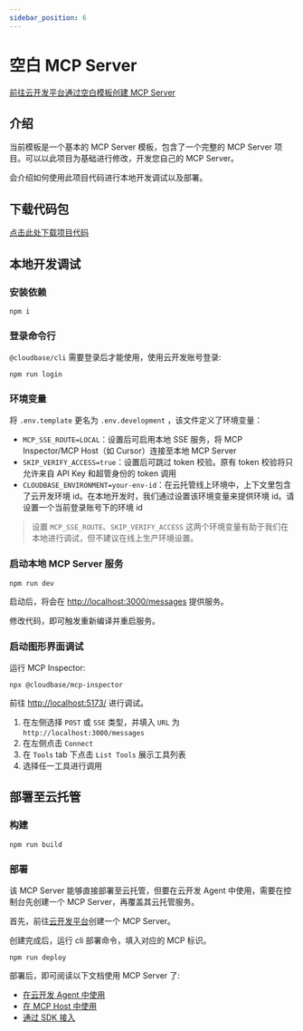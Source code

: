 ```yaml
---
sidebar_position: 6
---
```


# 空白 MCP Server

[前往云开发平台通过空白模板创建 MCP Server](https://tcb.cloud.tencent.com/dev#/ai?tab=mcp&mcp-template=empty-tpl)

## 介绍

当前模板是一个基本的 MCP Server 模板，包含了一个完整的 MCP Server 项目。可以以此项目为基础进行修改，开发您自己的 MCP Server。

会介绍如何使用此项目代码进行本地开发调试以及部署。

## 下载代码包

[点击此处下载项目代码](https://tcb.cloud.tencent.com/cloud-run-function-template/cloudrun-mcp-basic.zip?v=2025)

## 本地开发调试

### 安装依赖

```shell
npm i
```

### 登录命令行

`@cloudbase/cli` 需要登录后才能使用，使用云开发账号登录:

```shell
npm run login
```

### 环境变量

将 `.env.template` 更名为 `.env.development` ，该文件定义了环境变量：

- `MCP_SSE_ROUTE=LOCAL`：设置后可启用本地 SSE 服务，将 MCP Inspector/MCP Host（如 Cursor）连接至本地 MCP Server
- `SKIP_VERIFY_ACCESS=true`：设置后可跳过 token 校验。原有 token 校验将只允许来自 API Key 和超管身份的 token 调用
- `CLOUDBASE_ENVIRONMENT=your-env-id`：在云托管线上环境中，上下文里包含了云开发环境 id。在本地开发时，我们通过设置该环境变量来提供环境 id。请设置一个当前登录账号下的环境 id

> 设置 `MCP_SSE_ROUTE`、`SKIP_VERIFY_ACCESS` 这两个环境变量有助于我们在本地进行调试，但不建议在线上生产环境设置。

### 启动本地 MCP Server 服务

```shell
npm run dev
```

启动后，将会在 <http://localhost:3000/messages> 提供服务。

修改代码，即可触发重新编译并重启服务。

### 启动图形界面调试

运行 MCP Inspector:

```shell
npx @cloudbase/mcp-inspector
```

前往 <http://localhost:5173/> 进行调试。

1. 在左侧选择 `POST` 或 `SSE` 类型，并填入 `URL` 为 `http://localhost:3000/messages`
2. 在左侧点击 `Connect`
3. 在 `Tools` tab 下点击 `List Tools` 展示工具列表
4. 选择任一工具进行调用

## 部署至云托管

### 构建

```shell
npm run build
```

### 部署

该 MCP Server 能够直接部署至云托管，但要在云开发 Agent 中使用，需要在控制台先创建一个 MCP Server，再覆盖其云托管服务。

首先，前往[云开发平台](https://tcb.cloud.tencent.com/dev#/ai?tab=mcp)创建一个 MCP Server。

创建完成后，运行 cli 部署命令，填入对应的 MCP 标识。

```shell
npm run deploy
```

部署后，即可阅读以下文档使用 MCP Server 了:

- [在云开发 Agent 中使用](https://docs.cloudbase.net/ai/mcp/use/agent)
- [在 MCP Host 中使用](https://docs.cloudbase.net/ai/mcp/use/mcp-host)
- [通过 SDK 接入](https://docs.cloudbase.net/ai/mcp/use/sdk)
